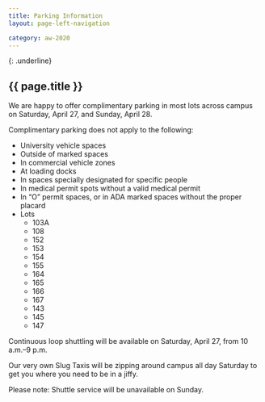 ```yaml
---
title: Parking Information
layout: page-left-navigation

category: aw-2020
---
```

{: .underline}
## {{ page.title }}

We are happy to offer complimentary parking in most lots across campus on Saturday, April 27, and Sunday, April 28. 

Complimentary parking does not apply to the following: 

- University vehicle spaces
- Outside of marked spaces
- In commercial vehicle zones
- At loading docks
- In spaces specially designated for specific people
- In medical permit spots without a valid medical permit
- In “O” permit spaces, or in ADA marked spaces without the proper placard
- Lots
    - 103A
    - 108
    - 152
    - 153
    - 154
    - 155
    - 164
    - 165
    - 166
    - 167
    - 143
    - 145
    - 147

Continuous loop shuttling will be available on Saturday, April 27, from 10 a.m.–9 p.m.

Our very own Slug Taxis will be zipping around campus all day Saturday to get you where you need to be in a jiffy.

Please note: Shuttle service will be unavailable on Sunday.


